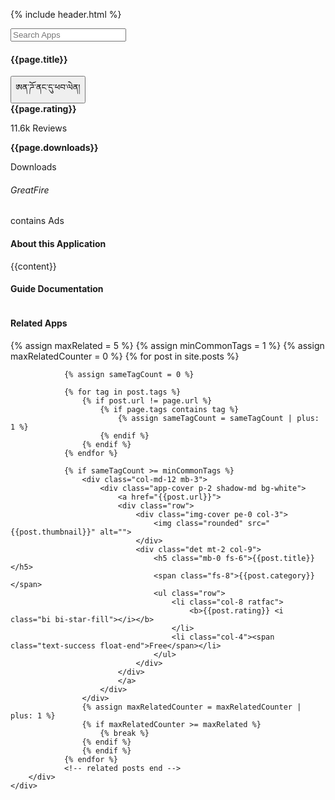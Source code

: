 {% include header.html %}
<div  class="main-content">
    <div class="nav-bar sticky-top-xl bg-white shadow-sm w-100 p-3">
        <div class="row">
            <div class="col-md-5">
                <div class="input-group mb-0">
                    <input type="text" class="form-control border-end-0 mb-0" placeholder="Search Apps" aria-label="Recipient's username" aria-describedby="basic-addon2">
                    <span class="input-group-text sit border-start-0" id="basic-addon2"><i class="bi bi-search"></i></span>
                </div>
            </div>
            <div class="col-md-3"></div>
        </div>
    </div>
<div class="section-container p-2 p-xl-4">
    <div class="row">
        <div class="col-md-8 ps-4 ps-lg-3">
            <div class="row bg-white shadow-sm">
                <div class="col-md-4 p-3">
                    <img class="w-100" src="{{page.thumbnail}}" alt="">
                </div>
                <div class="col-md-8 p-2">
                    <h4 class="fw-semi fs-4 mb-3">{{page.title}}</h4>
                    <a href="{{page.apk}}" download>
                        <button class="btn btn-primary w-45 fw-semi fs-8 py-2 me-3"> ཨན་ཌོ་ནང་དུ་ཕབ་ལེན།</button>
                    </a>
                    <div class="row pt-4">
                        <div class="col-md-4 col-6 text-center">
                            <b>{{page.rating}} <i class="bi bi-star-fill"></i></b>
                            <p>11.6k Reviews</p>
                        </div>
                        <div class="col-md-4 col-6 text-center">
                            <b>{{page.downloads}}</b>
                            <p>Downloads</p>
                        </div>
                    </div>
                    <div class="auth pt-4">
                        <h6 class="text-primary fw-semi mb-0">GreatFire</h6>
                        <p class="fs-8">contains Ads</p>
                    </div>
                </div>
            </div>
            <div class="about row p-2 py-3 bg-white mt-4 shadow-sm">
                <h4 class="fw-semi fs-5">About this Application</h4>
                <p class="fs-8 text-justify">
                {{content}}
                </p>
            </div>
            <div class="about row p-2 py-3 bg-white mt-4 shadow-sm">
                <h4 class="fw-semi fs-5">Guide Documentation</h4>
                <p class="fs-8 text-justify">
                    <img class="w-100" src="{{page.guide}}" alt="">
                </p>
            </div>
        </div>
        <div class="col-md-4">
            <h4 class="fs-6 fw-bolder my-3 mt-2 mb-3">Related Apps</h4>
            <!-- related posts start -->
            {% assign maxRelated = 5 %}
            {% assign minCommonTags =  1 %}
            {% assign maxRelatedCounter = 0 %}
            {% for post in site.posts %}

                {% assign sameTagCount = 0 %}
            
                {% for tag in post.tags %}
                    {% if post.url != page.url %}
                        {% if page.tags contains tag %}
                            {% assign sameTagCount = sameTagCount | plus: 1 %}
                        {% endif %}
                    {% endif %}
                {% endfor %}
            
                {% if sameTagCount >= minCommonTags %}
                    <div class="col-md-12 mb-3">
                        <div class="app-cover p-2 shadow-md bg-white">
                            <a href="{{post.url}}">
                            <div class="row">
                                <div class="img-cover pe-0 col-3"> 
                                    <img class="rounded" src="{{post.thumbnail}}" alt="">
                                </div>
                                <div class="det mt-2 col-9">
                                    <h5 class="mb-0 fs-6">{{post.title}}</h5>
                                    <span class="fs-8">{{post.category}}</span>
                                    <ul class="row">
                                        <li class="col-8 ratfac">
                                            <b>{{post.rating}} <i class="bi bi-star-fill"></i></b>
                                        </li>
                                        <li class="col-4"><span class="text-success float-end">Free</span></li>
                                    </ul>
                                </div>
                            </div>
                            </a>
                        </div>
                    </div>
                    {% assign maxRelatedCounter = maxRelatedCounter | plus: 1 %}
                    {% if maxRelatedCounter >= maxRelated %}
                        {% break %}
                    {% endif %}
                    {% endif %}
                {% endfor %}
                <!-- related posts end -->
        </div>
    </div>
</div>